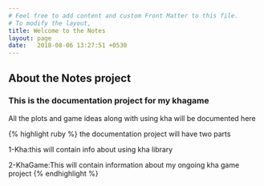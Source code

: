 ```yaml
---
# Feel free to add content and custom Front Matter to this file.
# To modify the layout, 
title: Welcome to the Notes
layout: page
date:   2018-08-06 13:27:51 +0530
---
```

<h2>About the Notes project</h2>
<h3>

This is the documentation project for my khagame

</h3>

All the plots and game ideas along with using kha will be 
documented here


{% highlight ruby %}
the documentation project will have two
 parts

 
1-Kha:this will contain info about using
 kha library


2-KhaGame:This will contain information about 
my ongoing kha game project
{% endhighlight %}
